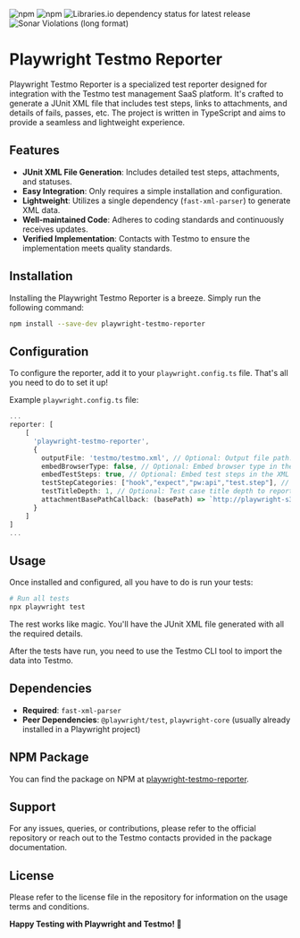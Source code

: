![npm](https://img.shields.io/npm/v/playwright-testmo-reporter?logo=npm)
![npm](https://img.shields.io/npm/dt/playwright-testmo-reporter?logo=npm)
![Libraries.io dependency status for latest release](https://img.shields.io/librariesio/release/npm/playwright-testmo-reporter?logo=npm)
![Sonar Violations (long format)](https://img.shields.io/sonar/violations/jonasclaes_playwright-testmo-reporter?server=https%3A%2F%2Fsonarcloud.io&logo=sonarcloud)

# Playwright Testmo Reporter

Playwright Testmo Reporter is a specialized test reporter designed for integration with the Testmo test management SaaS platform. It's crafted to generate a JUnit XML file that includes test steps, links to attachments, and details of fails, passes, etc. The project is written in TypeScript and aims to provide a seamless and lightweight experience.

## Features

- **JUnit XML File Generation**: Includes detailed test steps, attachments, and statuses.
- **Easy Integration**: Only requires a simple installation and configuration.
- **Lightweight**: Utilizes a single dependency (`fast-xml-parser`) to generate XML data.
- **Well-maintained Code**: Adheres to coding standards and continuously receives updates.
- **Verified Implementation**: Contacts with Testmo to ensure the implementation meets quality standards.

## Installation

Installing the Playwright Testmo Reporter is a breeze. Simply run the following command:

```bash
npm install --save-dev playwright-testmo-reporter
```

## Configuration

To configure the reporter, add it to your `playwright.config.ts` file. That's all you need to do to set it up!

Example `playwright.config.ts` file:

```typescript
...
reporter: [
    [
      'playwright-testmo-reporter',
      {
        outputFile: 'testmo/testmo.xml', // Optional: Output file path. Defaults to 'testmo.xml'.
        embedBrowserType: false, // Optional: Embed browser type in the XML file. Defaults to false.
        embedTestSteps: true, // Optional: Embed test steps in the XML file. Defaults to true.
        testStepCategories: ["hook","expect","pw:api","test.step"], // Optional: Test step categories to include in the XML file. Defaults to ["hook","expect","pw:api","test.step"]. Possible options are "hook", "expect", "pw:api", "test.step".
        testTitleDepth: 1, // Optional: Test case title depth to report in the XML file. Defaults to 1. Increase this to 2 include suite name. Increase this even further to include the path.
        attachmentBasePathCallback: (basePath) => `http://playwright-s3.services.mycompany.example:9000/test/${TEST_RUN_UUID}/` + basePath.split(/[\\/]/g).join('/'), // Optional: Specify a callback which accepts and returns a string to generate a custom attachment base path. Useful for referring to an artifact storage location for example.
      }
    ]
]
...
```

## Usage

Once installed and configured, all you have to do is run your tests:

```bash
# Run all tests
npx playwright test
```

The rest works like magic. You'll have the JUnit XML file generated with all the required details.

After the tests have run, you need to use the Testmo CLI tool to import the data into Testmo.

## Dependencies

- **Required**: `fast-xml-parser`
- **Peer Dependencies**: `@playwright/test`, `playwright-core` (usually already installed in a Playwright project)

## NPM Package

You can find the package on NPM at [playwright-testmo-reporter](https://www.npmjs.com/package/playwright-testmo-reporter).

## Support

For any issues, queries, or contributions, please refer to the official repository or reach out to the Testmo contacts provided in the package documentation.

## License

Please refer to the license file in the repository for information on the usage terms and conditions.

**Happy Testing with Playwright and Testmo! 🚀**
